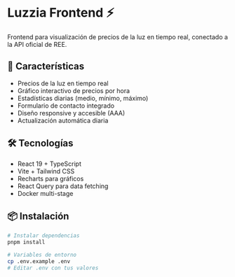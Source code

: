 # Luzzia Frontend ⚡

Frontend para visualización de precios de la luz en tiempo real, conectado a la API oficial de REE.

## 🚀 Características

- Precios de la luz en tiempo real
- Gráfico interactivo de precios por hora
- Estadísticas diarias (medio, mínimo, máximo)
- Formulario de contacto integrado
- Diseño responsive y accesible (AAA)
- Actualización automática diaria

## 🛠️ Tecnologías

- React 19 + TypeScript
- Vite + Tailwind CSS
- Recharts para gráficos
- React Query para data fetching
- Docker multi-stage

## 📦 Instalación

```bash
# Instalar dependencias
pnpm install

# Variables de entorno
cp .env.example .env
# Editar .env con tus valores